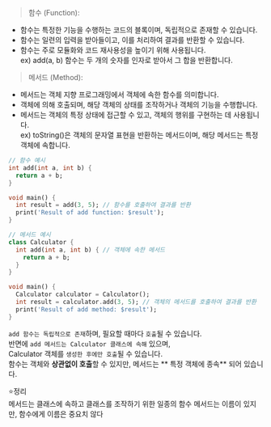 > 함수 (Function):
- 함수는 특정한 기능을 수행하는 코드의 블록이며, 독립적으로 존재할 수 있습니다.
- 함수는 일련의 입력을 받아들이고, 이를 처리하여 결과를 반환할 수 있습니다.
- 함수는 주로 모듈화와 코드 재사용성을 높이기 위해 사용됩니다.<br>
ex) add(a, b) 함수는 두 개의 숫자를 인자로 받아서 그 합을 반환합니다.

> 메서드 (Method):
- 메서드는 객체 지향 프로그래밍에서 객체에 속한 함수를 의미합니다.
- 객체에 의해 호출되며, 해당 객체의 상태를 조작하거나 객체의 기능을 수행합니다.
- 메서드는 객체의 특정 상태에 접근할 수 있고, 객체의 행위를 구현하는 데 사용됩니다.<br>
ex) toString()은 객체의 문자열 표현을 반환하는 메서드이며, 해당 메서드는 특정 객체에 속합니다.

```dart
// 함수 예시
int add(int a, int b) {
  return a + b;
}

void main() {
  int result = add(3, 5); // 함수를 호출하여 결과를 반환
  print('Result of add function: $result');
}

// 메서드 예시
class Calculator {
  int add(int a, int b) { // 객체에 속한 메서드
    return a + b;
  }
}

void main() {
  Calculator calculator = Calculator();
  int result = calculator.add(3, 5); // 객체의 메서드를 호출하여 결과를 반환
  print('Result of add method: $result');
}
```
`add 함수는 독립적으로 존재`하며, 필요할 때마다 `호출`될 수 있습니다.<br>
반면에 `add 메서드는 Calculator 클래스에 속해` 있으며,<br>
Calculator 객체를 `생성한 후에만 호출`될 수 있습니다.<br>
함수는 객체와 **상관없이 호출**할 수 있지만, 메서드는 ** 특정 객체에 종속** 되어 있습니다.

⭐️정리<br>
메서드는 클래스에 속하고 클래스를 조작하기 위한 일종의 함수
메서드는 이름이 있지만, 함수에게 이름은 중요치 않다

